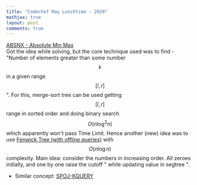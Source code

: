 ```yaml
---
title: "Codechef May Lunchtime - 2020"
mathjax: true
layout: post
comments: true
---
```


[ABSNX - Absolute Min Max](https://www.codechef.com/LTIME84A/problems/ABSNX)                      
Got the idea while solving, but the core technique used was to find - "Number of elements greater than some number $$k$$ in a given range $$[l,r]$$". For this, merge-sort tree can be used getting $$[l,r]$$ range in sorted order and doing binary search $$O(n\log^2{}n)$$ which apparently won't pass Time Limit. Hence another (new) idea was to use [Fenwick Tree (with offline queries)](https://www.geeksforgeeks.org/number-of-elements-greater-than-k-in-the-range-l-to-r-using-fenwick-tree-offline-queries/) with $$O(n\log{}n)$$ complexity. Main idea: consider the numbers in increasing order. All zeroes initially, and one by one raise the cutoff " while updating value in segtree ".						

* Similar concept: [SPOJ-KQUERY](https://www.spoj.com/problems/KQUERY/)
